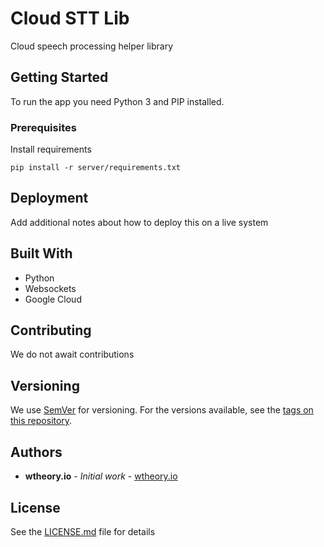 # Cloud STT Lib

Cloud speech processing helper library

## Getting Started

To run the app you need Python 3 and PIP installed.

### Prerequisites

Install requirements

```
pip install -r server/requirements.txt
```

## Deployment

Add additional notes about how to deploy this on a live system

## Built With

* Python
* Websockets
* Google Cloud

## Contributing

We do not await contributions

## Versioning

We use [SemVer](http://semver.org/) for versioning. For the versions available, see the [tags on this repository](https://github.com/your/project/tags). 

## Authors

* **wtheory.io** - *Initial work* - [wtheory.io](http://wtheory.io)

## License

See the [LICENSE.md](LICENSE.md) file for details
